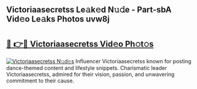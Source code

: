 ## Victoriaasecretss Le𝚊k𝚎d N𝚞𝚍e - Part-sbA Vid𝚎o Le𝚊ks Photos uvw8j

# <h2><a href="http://fbbgn6a.evod.top/?m=Victoriaasecretss">🔗 👉🔴 Victoriaasecretss Vid𝚎o Ph𝚘t𝚘s</a></h2>

[![Victoriaasecretss N𝚞d𝚎s](https://i.imgur.com/8V9OHl7.gif)](http://fbbgn6a.evod.top/?m=Victoriaasecretss)
Influencer Victoriaasecretss known for posting dance-themed content and lifestyle snippets. Charismatic leader Victoriaasecretss, admired for their vision, passion, and unwavering commitment to their cause. 
